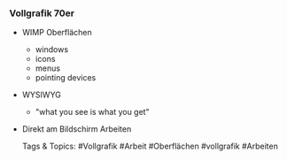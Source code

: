 ### Vollgrafik 70er

- WIMP Oberflächen

	- windows
	- icons
	- menus
	- pointing devices

- WYSIWYG

	- "what you see is what you get"

- Direkt am Bildschirm Arbeiten

   Tags & Topics:
   #Vollgrafik
   #Arbeit
   #Oberflächen
   #vollgrafik
   #Arbeiten